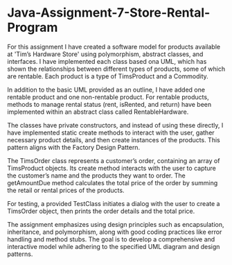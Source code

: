 # Java-Assignment-7-Store-Rental-Program

For this assignment I have created a software model for products available at 'Tim’s Hardware Store' using polymorphism, abstract classes, and interfaces. I have implemented each class based ona UML, which has shown the relationships between different types of products, some of which are rentable. Each product is a type of TimsProduct and a Commodity.

In addition to the basic UML provided as an outline, I have added one rentable product and one non-rentable product. For rentable products, methods to manage rental status (rent, isRented, and return) have been implemented within an abstract class called RentableHardware.

The classes have private constructors, and instead of using these directly, I have implemented static create methods to interact with the user, gather necessary product details, and then create instances of the products. This pattern aligns with the Factory Design Pattern.

The TimsOrder class represents a customer’s order, containing an array of TimsProduct objects. Its create method interacts with the user to capture the customer’s name and the products they want to order. The getAmountDue method calculates the total price of the order by summing the retail or rental prices of the products.

For testing, a provided TestClass initiates a dialog with the user to create a TimsOrder object, then prints the order details and the total price.

The assignment emphasizes using design principles such as encapsulation, inheritance, and polymorphism, along with good coding practices like error handling and method stubs. The goal is to develop a comprehensive and interactive model while adhering to the specified UML diagram and design patterns.
